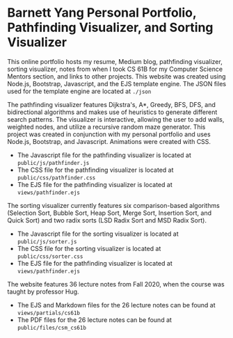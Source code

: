 # Barnett Yang Personal Portfolio, Pathfinding Visualizer, and Sorting Visualizer

This online portfolio hosts my resume, Medium blog, pathfinding visualizer, sorting visualizer, notes from when I took CS 61B for my Computer Science Mentors section, and links to other projects. This website was created using Node.js, Bootstrap, Javascript, and the EJS template engine. The JSON files used for the template engine are located at `./json`

The pathfinding visualizer features Dijkstra's, A*, Greedy, BFS, DFS, and bidirectional algorithms and makes use of heuristics to generate different search patterns. The visualizer is interactive, allowing the user to add walls, weighted nodes, and utilize a recursive random maze generator. This project was created in conjunction with my personal portfolio and uses Node.js, Bootstrap, and Javascript. Animations were created with CSS.
- The Javascript file for the pathfinding visualizer is located at `public/js/pathfinder.js`
- The CSS file for the pathfinding visualizer is located at `public/css/pathfinder.css`
- The EJS file for the pathfinding visualizer is located at `views/pathfinder.ejs`

The sorting visualizer currently features six comparison-based algorithms (Selection Sort, Bubble Sort, Heap Sort, Merge Sort, Insertion Sort, and Quick Sort) and two radix sorts (LSD Radix Sort and MSD Radix Sort).
- The Javascript file for the sorting visualizer is located at `public/js/sorter.js`
- The CSS file for the sorting visualizer is located at `public/css/sorter.css`
- The EJS file for the pathfinding visualizer is located at `views/pathfinder.ejs`

The website features 36 lecture notes from Fall 2020, when the course was taught by professor Hug.
- The EJS and Markdown files for the 26 lecture notes can be found at `views/partials/cs61b`
- The PDF files for the 26 lecture notes can be found at `public/files/csm_cs61b`